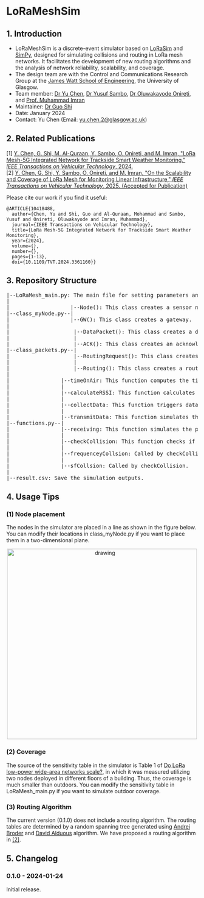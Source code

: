 # LoRaMeshSim
## 1. Introduction
* LoRaMeshSim is a discrete-event simulator based on [LoRaSim](https://mcbor.github.io/lorasim/) and [SimPy](https://simpy.readthedocs.io/en/latest/), designed for simulating collisions and routing in LoRa mesh networks. It facilitates the development of new routing algorithms and the analysis of network reliability, scalability, and coverage.
* The design team are with the Control and Communications Research Group at the [James Watt School of Engineering](https://www.gla.ac.uk/schools/engineering/), the University of Glasgow.
* Team member: [Dr Yu Chen](https://www.gla.ac.uk/schools/engineering/staff/yuchen/#), [Dr Yusuf Sambo](https://www.gla.ac.uk/schools/engineering/staff/yusufsambo/), [Dr Oluwakayode Onireti](https://www.gla.ac.uk/schools/engineering/staff/oluwakayodeonireti/), and [Prof. Muhammad Imran](https://www.gla.ac.uk/schools/engineering/staff/muhammadimran/)
* Maintainer: [Dr Guo Shi](https://pureportal.strath.ac.uk/en/persons/guo-shi)
* Date: January 2024
* Contact: Yu Chen (Email: yu.chen.2@glasgow.ac.uk)

## 2. Related Publications
[1] [Y. Chen, G. Shi, M. Al-Quraan, Y. Sambo, O. Onireti, and M. Imran, "LoRa Mesh-5G Integrated Network for Trackside Smart Weather Monitoring," *IEEE Transactions on Vehicular Technology*, 2024.](https://ieeexplore.ieee.org/document/10418488)
<br><a name="[2]"></a>[2] [Y. Chen, G. Shi, Y. Sambo, O. Onireti, and M. Imran, "On the Scalability and Coverage of LoRa Mesh for Monitoring Linear Infrastructure," *IEEE Transactions on Vehicular Technology*, 2025. (Accepted for Publication)](https://eprints.gla.ac.uk/352765/)

Please cite our work if you find it useful:
```
@ARTICLE{10418488,
  author={Chen, Yu and Shi, Guo and Al-Quraan, Mohammad and Sambo, Yusuf and Onireti, Oluwakayode and Imran, Muhammad},
  journal={IEEE Transactions on Vehicular Technology}, 
  title={LoRa Mesh-5G Integrated Network for Trackside Smart Weather Monitoring}, 
  year={2024},
  volume={},
  number={},
  pages={1-13},
  doi={10.1109/TVT.2024.3361160}}
```

## 3. Repository Structure
<pre>
|--LoRaMesh_main.py: The main file for setting parameters and running the simulation.
|
|                   |--Node(): This class creates a sensor node.
|--class_myNode.py--|
|                   |--GW(): This class creates a gateway.
|
|                    |--DataPacket(): This class creates a data packet.
|                    |
|                    |--ACK(): This class creates an acknowledgment packet.
|--class_packets.py--|
|                    |--RoutingRequest(): This class creates a routing request packet.
|                    |
|                    |--Routing(): This class creates a routing discovery packet.
|
|                |--timeOnAir: This function computes the time on air of a packet.
|                |
|                |--calculateRSSI: This function calculates RSSI between two nodes.
|                |
|                |--collectData: This function triggers data collection and transmission.
|                |
|                |--transmitData: This function simulates the process of packet transmission.
|--functions.py--|
|                |--receiving: This function simulates the process of packet reception.
|                |
|                |--checkCollision: This function checks if there is a signal collision.
|                |
|                |--frequenceyCollsion: Called by checkCollision.
|                |
|                |--sfCollsion: Called by checkCollision.
|
|--result.csv: Save the simulation outputs.
</pre>

## 4. Usage Tips
### (1) Node placement
The nodes in the simulator are placed in a line as shown in the figure below. You can modify their locations in class_myNode.py if you want to place them in a two-dimensional plane.
<br><p align="center"><img src="https://github.com/YuChenUoG/LoRaMeshSim/assets/87127772/d774fa7d-d37c-44ee-8cad-83cd20bbbd31" alt="drawing" width="500"/></p>
### (2) Coverage
The source of the sensitivity table in the simulator is Table 1 of [Do LoRa low-power wide-area networks scale?](https://dl.acm.org/doi/abs/10.1145/2988287.2989163), in which it was measured utilizing two nodes deployed in different floors of a building. Thus, the coverage is much smaller than outdoors. You can modify the sensitivity table in LoRaMesh_main.py if you want to simulate outdoor coverage.
### (3) Routing Algorithm
The current version (0.1.0) does not include a routing algorithm. The routing tables are determined by a random spanning tree generated using [Andrei Broder](https://www.cs.cmu.edu/afs/cs/academic/class/15859n-f18/RelatedWork/Broder-GenRanSpanningTrees.pdf) and [David Alduous](https://epubs.siam.org/doi/abs/10.1137/0403039?casa_token=vOUjS88woZsAAAAA:yEB9iQIBtjkXKWLYl03rkBsMRFeznrV2zfh514q2vgqsTglPW9t55awoQUegywLUZMF1c793EHezLw) algorithm. We have proposed a routing algorithm in [[2]](#[2]).

## 5. Changelog
### 0.1.0 - 2024-01-24
Initial release.



